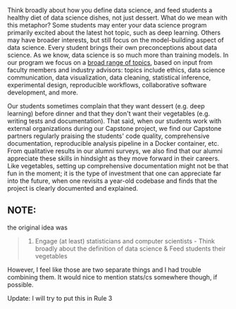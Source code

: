 Think broadly about how you define data science, and feed students a healthy diet of data science dishes, not just dessert. What do we mean with this metaphor? Some students may enter your data science program primarily excited about the latest hot topic, such as deep learning. Others may have broader interests, but still focus on the model-building aspect of data science. Every student brings their own preconceptions about data science. As we know, data science is so much more than training models. In our program we focus on a [broad range of topics](https://ubc-mds.github.io/descriptions/), based on input from faculty members and industry advisors: topics include ethics, data science communication, data visualization, data cleaning, statistical inference, experimental design, reproducible workflows, collaborative software development, and more. 

Our students sometimes complain that they want dessert (e.g. deep learning) before dinner and that they don't want their vegetables (e.g. writing tests and documentation). That said, when our students work with external organizations during our Capstone project, we find our Capstone partners regularly praising the students' code quality, comprehensive documentation, reproducible analysis pipeline in a Docker container, etc. From qualitative results in our alumni surveys, we also find that our alumni appreciate these skills in hindsight as they move forward in their careers. Like vegetables, setting up comprehensive documentation might not be that fun in the moment; it is the type of investment that one can appreciate far into the future, when one revisits a year-old codebase and finds that the project is clearly documented and explained.

## NOTE: 

the original idea was

> 1. Engage (at least) statisticians and computer scientists - Think broadly about the definition of data science & Feed students their vegetables

However, I feel like those are two separate things and I had trouble combining them. It would nice to mention stats/cs somewhere though, if possible.

Update: I will try to put this in Rule 3
